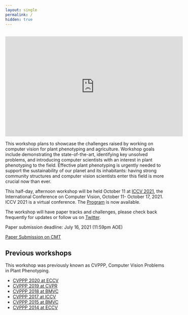 ```yaml
---
layout: single
permalink: /
hidden: true
---
```


<br>

<iframe width="560" height="315" src="https://www.youtube.com/embed/8xbaPwXNtlI" title="YouTube video player" frameborder="0" allow="accelerometer; autoplay; clipboard-write; encrypted-media; gyroscope; picture-in-picture" allowfullscreen></iframe>

<br>

This workshop plans to showcase the challenges raised by working on computer vision for plant phenotyping and agriculture. Workshop goals include demonstrating the state-of-the-art, identifying key unsolved problems, and introducing computer scientists with an interest in plant phenotyping to the field. Effective plant phenotyping is urgently needed to support the sustainability of our planet and its inhabitants: having strong community structures and computer vision scientists enter this field is more crucial now than ever.

This half-day, afternoon workshop will be held October 11 at [ICCV 2021](http://iccv2021.thecvf.com/), the International Conference on Computer Vision, October 11- October 17, 2021. ICCV 2021 is a virtual conference. The [Program](/program/) is now available.

The workshop will have paper tracks and challenges, please check back frequently for updates or follow us on [Twitter](https://twitter.com/cvppa2021).

Paper submission deadline: July 16, 2021 (11:59pm AOE)

[Paper Submission on CMT](https://cmt3.research.microsoft.com/CVPPA2021/)

## Previous workshops

This workshop was previously known as CVPPP, Computer Vision Problems in Plant Phenotyping.

- [CVPPP 2020 at ECCV](https://www.plant-phenotyping.org/CVPPP2020)
- [CVPPP 2019 at CVPR](https://www.plant-phenotyping.org/CVPPP2019)
- [CVPPP 2018 at BMVC](https://www.plant-phenotyping.org/CVPPP2018)
- [CVPPP 2017 at ICCV](https://www.plant-phenotyping.org/CVPPP2017)
- [CVPPP 2015 at BMVC](http://www.plant-phenotyping.org/CVPPP2015)
- [CVPPP 2014 at ECCV](http://www.plant-phenotyping.org/CVPPP2014)
